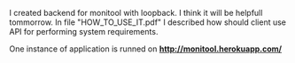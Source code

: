 I created backend for monitool with loopback. I think it will be helpfull tommorrow. In file "HOW_TO_USE_IT.pdf" I described how should client use API for performing system requirements.

One instance of application is runned on <b> http://monitool.herokuapp.com/ </b>
